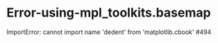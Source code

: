 # Error-using-mpl_toolkits.basemap
ImportError: cannot import name 'dedent' from 'matplotlib.cbook' #494
